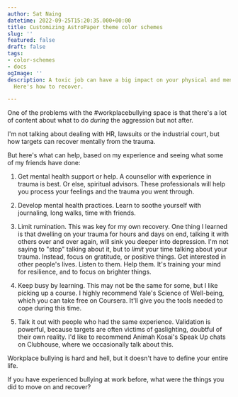 ```yaml
---
author: Sat Naing
datetime: 2022-09-25T15:20:35.000+00:00
title: Customizing AstroPaper theme color schemes
slug: ''
featured: false
draft: false
tags:
- color-schemes
- docs
ogImage: ''
description: A toxic job can have a big impact on your physical and mental health.
  Here's how to recover.

---
```

One of the problems with the #workplacebullying space is that there's a lot of content about what to do _during_ the aggression but not after.

I'm not talking about dealing with HR, lawsuits or the industrial court, but how targets can recover mentally from the trauma.

But here's what can help, based on my experience and seeing what some of my friends have done:

1. Get mental health support or help. A counsellor with experience in trauma is best. Or else, spiritual advisors. These professionals will help you process your feelings and the trauma you went through.

2. Develop mental health practices. Learn to soothe yourself with journaling, long walks, time with friends.

3. Limit rumination. This was key for my own recovery. One thing I learned is that dwelling on your trauma for hours and days on end, talking it with others over and over again, will sink you deeper into depression. I'm not saying to "stop" talking about it, but to _limit_ your time talking about your trauma. Instead, focus on gratitude, or positive things. Get interested in other people's lives. Listen to them. Help them. It's training your mind for resilience, and to focus on brighter things.

4. Keep busy by learning. This may not be the same for some, but I like picking up a course. I highly recommend Yale's Science of Well-being, which you can take free on Coursera. It'll give you the tools needed to cope during this time.

5. Talk it out with people who had the same experience. Validation is powerful, because targets are often victims of gaslighting, doubtful of their own reality. I'd like to recommend Animah Kosai's Speak Up chats on Clubhouse, where we occasionally talk about this.

Workplace bullying is hard and hell, but it doesn't have to define your entire life.

If you have experienced bullying at work before, what were the things you did to move on and recover?
